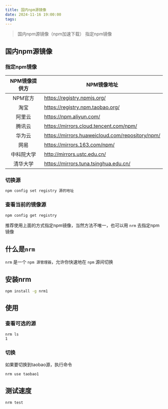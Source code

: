 ```yaml
---
title: 国内npm源镜像
date: 2024-11-16 19:00:00
tags:
---
```


> 国内npm源镜像（npm加速下载） 指定npm镜像

## 国内npm源镜像
### 指定npm镜像

| NPM镜像提供方 | NPM镜像地址                                      |
|:-------------:|-------------------------------------------------|
|    NPM官方    | https://registry.npmjs.org/                     |
|      淘宝     | https://registry.npm.taobao.org/                |
|     阿里云    | https://npm.aliyun.com/                         |
|     腾讯云    | https://mirrors.cloud.tencent.com/npm/          |
|     华为云    | https://mirrors.huaweicloud.com/repository/npm/ |
|      网易     | https://mirrors.163.com/npm/                    |
|   中科院大学  | http://mirrors.ustc.edu.cn/                     |
|    清华大学   | https://mirrors.tuna.tsinghua.edu.cn/           |

### 切换源
```bash
npm config set registry 源的地址
```

### 查看当前的镜像源
```bash
npm config get registry
```

推荐使用上面的方式指定npm镜像，当然方法不唯一，也可以用 `nrm` 去指定npm镜像

## 什么是`nrm`
`nrm` 是一个 `npm 源管理器`，允许你快速地在 `npm` 源间切换

## 安装nrm
```bash
npm install -g nrm1
```

## 使用
### 查看可选的源
```bash
nrm ls   
1
```

### 切换
如果要切换到taobao源，执行命令
```bash
nrm use taobao1
```

## 测试速度
```bash
nrm test
```

